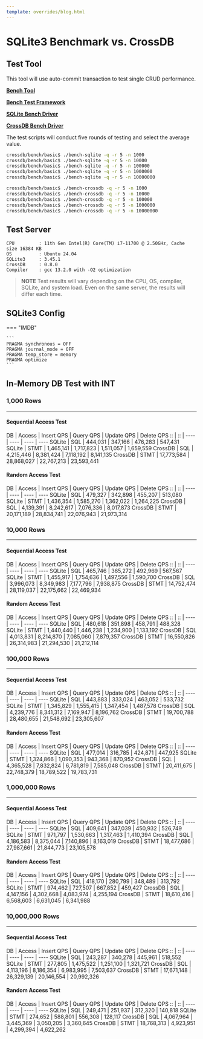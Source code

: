 ```yaml
---
template: overrides/blog.html
---
```


# SQLite3 Benchmark vs. CrossDB 

## Test Tool

This tool will use auto-commit transaction to test single CRUD performance.

[**Bench Tool**](../../../get-started/bench/)

[**Bench Test Framework**](https://github.com/crossdb-org/crossdb/blob/main/bench/basic/bench.h)

[**SQLite Bench Driver**](https://github.com/crossdb-org/crossdb/blob/main/bench/basic/bench-sqlite.c)

[**CrossDB Bench Driver**](https://github.com/crossdb-org/crossdb/blob/main/bench/basic/bench-crossdb.c)

The test scripts will conduct five rounds of testing and select the average value.

```bash
crossdb/bench/basic$ ./bench-sqlite -q -r 5 -n 1000
crossdb/bench/basic$ ./bench-sqlite -q -r 5 -n 10000
crossdb/bench/basic$ ./bench-sqlite -q -r 5 -n 100000
crossdb/bench/basic$ ./bench-sqlite -q -r 5 -n 1000000
crossdb/bench/basic$ ./bench-sqlite -q -r 5 -n 10000000
```

```bash
crossdb/bench/basic$ ./bench-crossdb -q -r 5 -n 1000
crossdb/bench/basic$ ./bench-crossdb -q -r 5 -n 10000
crossdb/bench/basic$ ./bench-crossdb -q -r 5 -n 100000
crossdb/bench/basic$ ./bench-crossdb -q -r 5 -n 1000000
crossdb/bench/basic$ ./bench-crossdb -q -r 5 -n 10000000
```

## Test Server
```
CPU			: 11th Gen Intel(R) Core(TM) i7-11700 @ 2.50GHz, Cache size 16384 KB
OS			: Ubuntu 24.04
SQLite3		: 3.45.1
CrossDB		: 0.8.0
Compiler 	: gcc 13.2.0 with -O2 optimization

```

> **NOTE**
> Test results will vary depending on the CPU, OS, compiler, SQLite, and system load. Even on the same server, the results will differ each time.

<!--
cat /proc/cpuinfo
sudo lshw -class disk
-->

## SQLite3 Config

=== "IMDB"

	```
	PRAGMA synchronous = OFF
	PRAGMA journal_mode = OFF
	PRAGMA temp_store = memory
	PRAGMA optimize
	```
<script src="https://cdn.jsdelivr.net/npm/chart.js"></script>


## In-Memory DB Test with INT

### 1,000 Rows
-------------------------------------------------------------------------------

#### Sequential Access Test

  DB      | Access   | Insert QPS | Query QPS  | Update QPS | Delete QPS
 ::       | ::       | ----       | ----       | ----       | ---- 
   SQLite |      SQL |    444,031 |    347,166 |    476,283 |    547,431
   SQLite |     STMT |  1,465,141 |  1,717,823 |  1,511,057 |  1,659,559
  CrossDB |      SQL |  4,215,446 |  8,381,424 |  7,118,192 |  8,141,135
  CrossDB |     STMT | 17,773,584 | 28,868,027 | 22,767,213 | 23,593,441

<div>
  <canvas id="row1k-sqlseq"></canvas>
</div>

<script>
  ctx = document.getElementById('row1k-sqlseq');
  new Chart(ctx, {
    type: 'bar',
    data: {
      labels: ['Insert', 'Query', 'Update', 'Delete'],
      datasets: [
        {label: 'SQLite SQL', data:[444031, 347166, 476283, 547431], borderWidth: 1, borderRadius: 10},
        {label: 'SQLite STMT', data:[1465141, 1717823, 1511057, 1659559], borderWidth: 1, borderRadius: 10},
        {label: 'CrossDB SQL', data:[4215446, 8381424, 7118192, 8141135], borderWidth: 1, borderRadius: 10},
        {label: 'CrossDB STMT', data:[17773584, 28868027, 22767213, 23593441], borderWidth: 1, borderRadius: 10},
	  ]
    },
    options: {
      scales: {
        y: {
          beginAtZero: true
        }
      }
    }
  });
</script>

#### Random Access Test

  DB      | Access   | Insert QPS | Query QPS  | Update QPS | Delete QPS
 ::       | ::       | ----       | ----       | ----       | ---- 
   SQLite |      SQL |    479,327 |    342,898 |    455,207 |    513,080
   SQLite |     STMT |  1,436,354 |  1,585,270 |  1,362,022 |  1,264,225
  CrossDB |      SQL |  4,139,391 |  8,242,617 |  7,076,336 |  8,017,873
  CrossDB |     STMT | 20,171,189 | 28,834,741 | 22,076,943 | 21,973,314

<div>
  <canvas id="row1k-sqlrand"></canvas>
</div>

<script>
  ctx = document.getElementById('row1k-sqlrand');
  new Chart(ctx, {
    type: 'bar',
    data: {
      labels: ['Insert', 'Query', 'Update', 'Delete'],
      datasets: [
        {label: 'SQLite SQL', data:[479327, 342898, 455207, 513080], borderWidth: 1, borderRadius: 10},
        {label: 'SQLite STMT', data:[1436354, 1585270, 1362022, 1264225], borderWidth: 1, borderRadius: 10},
        {label: 'CrossDB SQL', data:[4139391, 8242617, 7076336, 8017873], borderWidth: 1, borderRadius: 10},
        {label: 'CrossDB STMT', data:[20171189, 28834741, 22076943, 21973314], borderWidth: 1, borderRadius: 10},
	  ]
    },
    options: {
      scales: {
        y: {
          beginAtZero: true
        }
      }
    }
  });
</script>


### 10,000 Rows
-------------------------------------------------------------------------------

#### Sequential Access Test

  DB      | Access   | Insert QPS | Query QPS  | Update QPS | Delete QPS
 ::       | ::       | ----       | ----       | ----       | ---- 
   SQLite |      SQL |    465,746 |    365,272 |    492,969 |    567,567
   SQLite |     STMT |  1,455,917 |  1,754,636 |  1,497,556 |  1,590,700
  CrossDB |      SQL |  3,996,073 |  8,349,983 |  7,177,796 |  7,938,875
  CrossDB |     STMT | 14,752,474 | 28,119,037 | 22,175,662 | 22,469,934

<div>
  <canvas id="row10k-sqlseq"></canvas>
</div>

<script>
  ctx = document.getElementById('row10k-sqlseq');
  new Chart(ctx, {
    type: 'bar',
    data: {
      labels: ['Insert', 'Query', 'Update', 'Delete'],
      datasets: [
        {label: 'SQLite SQL', data:[465746, 365272, 492969, 567567], borderWidth: 1, borderRadius: 10},
        {label: 'SQLite STMT', data:[1455917, 1754636, 1497556, 1590700], borderWidth: 1, borderRadius: 10},
        {label: 'CrossDB SQL', data:[3996073, 8349983, 7177796, 7938875], borderWidth: 1, borderRadius: 10},
        {label: 'CrossDB STMT', data:[14752474, 28119037, 22175662, 22469934], borderWidth: 1, borderRadius: 10},
	  ]
    },
    options: {
      scales: {
        y: {
          beginAtZero: true
        }
      }
    }
  });
</script>

#### Random Access Test

  DB      | Access   | Insert QPS | Query QPS  | Update QPS | Delete QPS
 ::       | ::       | ----       | ----       | ----       | ---- 
   SQLite |      SQL |    480,618 |    351,898 |    458,791 |    488,328
   SQLite |     STMT |  1,440,440 |  1,446,238 |  1,234,900 |  1,133,192
  CrossDB |      SQL |  4,013,831 |  8,214,870 |  7,085,060 |  7,879,357
  CrossDB |     STMT | 16,550,826 | 26,314,983 | 21,294,530 | 21,212,114

<div>
  <canvas id="row10k-sqlrand"></canvas>
</div>

<script>
  ctx = document.getElementById('row10k-sqlrand');
  new Chart(ctx, {
    type: 'bar',
    data: {
      labels: ['Insert', 'Query', 'Update', 'Delete'],
      datasets: [
        {label: 'SQLite SQL', data:[480618, 351898, 458791, 488328], borderWidth: 1, borderRadius: 10},
        {label: 'SQLite STMT', data:[1440440, 1446238, 1234900, 1133192], borderWidth: 1, borderRadius: 10},
        {label: 'CrossDB SQL', data:[4013831, 8214870, 7085060, 7879357], borderWidth: 1, borderRadius: 10},
        {label: 'CrossDB STMT', data:[16550826, 26314983, 21294530, 21212114], borderWidth: 1, borderRadius: 10},
	  ]
    },
    options: {
      scales: {
        y: {
          beginAtZero: true
        }
      }
    }
  });
</script>


### 100,000 Rows
-------------------------------------------------------------------------------

#### Sequential Access Test

  DB      | Access   | Insert QPS | Query QPS  | Update QPS | Delete QPS
 ::       | ::       | ----       | ----       | ----       | ---- 
   SQLite |      SQL |    443,883 |    333,024 |    463,052 |    533,732
   SQLite |     STMT |  1,345,829 |  1,555,415 |  1,347,454 |  1,487,578
  CrossDB |      SQL |  4,239,776 |  8,341,312 |  7,169,947 |  8,196,762
  CrossDB |     STMT | 19,700,788 | 28,480,655 | 21,548,692 | 23,305,607

<div>
  <canvas id="row100k-sqlseq"></canvas>
</div>

<script>
  ctx = document.getElementById('row100k-sqlseq');
  new Chart(ctx, {
    type: 'bar',
    data: {
      labels: ['Insert', 'Query', 'Update', 'Delete'],
      datasets: [
        {label: 'SQLite SQL', data:[443883, 333024, 463052, 533732], borderWidth: 1, borderRadius: 10},
        {label: 'SQLite STMT', data:[1345829, 1555415, 1347454, 1487578], borderWidth: 1, borderRadius: 10},
        {label: 'CrossDB SQL', data:[4239776, 8341312, 7169947, 8196762], borderWidth: 1, borderRadius: 10},
        {label: 'CrossDB STMT', data:[19700788, 28480655, 21548692, 23305607], borderWidth: 1, borderRadius: 10},
	  ]
    },
    options: {
      scales: {
        y: {
          beginAtZero: true
        }
      }
    }
  });
</script>

#### Random Access Test

  DB      | Access   | Insert QPS | Query QPS  | Update QPS | Delete QPS
 ::       | ::       | ----       | ----       | ----       | ---- 
   SQLite |      SQL |    477,014 |    316,785 |    424,871 |    447,925
   SQLite |     STMT |  1,324,866 |  1,090,353 |    943,368 |    870,952
  CrossDB |      SQL |  4,365,528 |  7,832,824 |  6,781,819 |  7,585,048
  CrossDB |     STMT | 20,411,675 | 22,748,379 | 18,789,522 | 19,783,731

<div>
  <canvas id="row100k-sqlrand"></canvas>
</div>

<script>
  ctx = document.getElementById('row100k-sqlrand');
  new Chart(ctx, {
    type: 'bar',
    data: {
      labels: ['Insert', 'Query', 'Update', 'Delete'],
      datasets: [
        {label: 'SQLite SQL', data:[477014, 316785, 424871, 447925], borderWidth: 1, borderRadius: 10},
        {label: 'SQLite STMT', data:[1324866, 1090353, 943368, 870952], borderWidth: 1, borderRadius: 10},
        {label: 'CrossDB SQL', data:[4365528, 7832824, 6781819, 7585048], borderWidth: 1, borderRadius: 10},
        {label: 'CrossDB STMT', data:[20411675, 22748379, 18789522, 19783731], borderWidth: 1, borderRadius: 10},
	  ]
    },
    options: {
      scales: {
        y: {
          beginAtZero: true
        }
      }
    }
  });
</script>


### 1,000,000 Rows 
-------------------------------------------------------------------------------

#### Sequential Access Test

  DB      | Access   | Insert QPS | Query QPS  | Update QPS | Delete QPS
 ::       | ::       | ----       | ----       | ----       | ---- 
   SQLite |      SQL |    409,641 |    347,039 |    450,932 |    526,749
   SQLite |     STMT |    971,797 |  1,530,663 |  1,317,463 |  1,410,394
  CrossDB |      SQL |  4,186,583 |  8,375,044 |  7,140,896 |  8,163,019
  CrossDB |     STMT | 18,477,686 | 27,987,661 | 21,844,773 | 23,105,578

<div>
  <canvas id="row1m-sqlseq"></canvas>
</div>

<script>
  ctx = document.getElementById('row1m-sqlseq');
  new Chart(ctx, {
    type: 'bar',
    data: {
      labels: ['Insert', 'Query', 'Update', 'Delete'],
      datasets: [
        {label: 'SQLite SQL', data:[409641, 347039, 450932, 526749], borderWidth: 1, borderRadius: 10},
        {label: 'SQLite STMT', data:[971797, 1530663, 1317463, 1410394], borderWidth: 1, borderRadius: 10},
        {label: 'CrossDB SQL', data:[4186583, 8375044, 7140896, 8163019], borderWidth: 1, borderRadius: 10},
        {label: 'CrossDB STMT', data:[18477686, 27987661, 21844773, 23105578], borderWidth: 1, borderRadius: 10},
	  ]
    },
    options: {
      scales: {
        y: {
          beginAtZero: true
        }
      }
    }
  });
</script>

#### Random Access Test

  DB      | Access   | Insert QPS | Query QPS  | Update QPS | Delete QPS
 ::       | ::       | ----       | ----       | ----       | ---- 
   SQLite |      SQL |    418,170 |    280,799 |    348,489 |    313,792
   SQLite |     STMT |    974,462 |    727,507 |    667,852 |    459,427
  CrossDB |      SQL |  4,147,156 |  4,302,668 |  4,083,974 |  4,255,194
  CrossDB |     STMT | 18,610,416 |  6,568,603 |  6,631,045 |  6,341,988

<div>
  <canvas id="row1m-sqlrand"></canvas>
</div>

<script>
  ctx = document.getElementById('row1m-sqlrand');
  new Chart(ctx, {
    type: 'bar',
    data: {
      labels: ['Insert', 'Query', 'Update', 'Delete'],
      datasets: [
        {label: 'SQLite SQL', data:[418170, 280799, 348489, 313792], borderWidth: 1, borderRadius: 10},
        {label: 'SQLite STMT', data:[974462, 727507, 667852, 459427], borderWidth: 1, borderRadius: 10},
        {label: 'CrossDB SQL', data:[4147156, 4302668, 4083974, 4255194], borderWidth: 1, borderRadius: 10},
        {label: 'CrossDB STMT', data:[18610416, 6568603, 6631045, 6341988], borderWidth: 1, borderRadius: 10},
	  ]
    },
    options: {
      scales: {
        y: {
          beginAtZero: true
        }
      }
    }
  });
</script>


### 10,000,000 Rows 
-------------------------------------------------------------------------------

#### Sequential Access Test

  DB      | Access   | Insert QPS | Query QPS  | Update QPS | Delete QPS
 ::       | ::       | ----       | ----       | ----       | ---- 
   SQLite |      SQL |    243,287 |    340,278 |    445,961 |    518,552
   SQLite |     STMT |    277,805 |  1,475,522 |  1,251,100 |  1,321,721
  CrossDB |      SQL |  4,113,196 |  8,186,354 |  6,983,995 |  7,503,637
  CrossDB |     STMT | 17,671,148 | 26,329,139 | 20,146,554 | 20,992,326

<div>
  <canvas id="row10m-sqlseq"></canvas>
</div>

<script>
  ctx = document.getElementById('row10m-sqlseq');
  new Chart(ctx, {
    type: 'bar',
    data: {
      labels: ['Insert', 'Query', 'Update', 'Delete'],
      datasets: [
        {label: 'SQLite SQL', data:[243287, 340278, 445961, 518552], borderWidth: 1, borderRadius: 10},
        {label: 'SQLite STMT', data:[277805, 1475522, 1251100, 1321721], borderWidth: 1, borderRadius: 10},
        {label: 'CrossDB SQL', data:[4113196, 8186354, 6983995, 7503637], borderWidth: 1, borderRadius: 10},
        {label: 'CrossDB STMT', data:[17671148, 26329139, 20146554, 20992326], borderWidth: 1, borderRadius: 10},
	  ]
    },
    options: {
      scales: {
        y: {
          beginAtZero: true
        }
      }
    }
  });
</script>

#### Random Access Test

  DB      | Access   | Insert QPS | Query QPS  | Update QPS | Delete QPS
 ::       | ::       | ----       | ----       | ----       | ---- 
   SQLite |      SQL |    249,471 |    251,937 |    312,320 |    140,818
   SQLite |     STMT |    274,652 |    588,801 |    556,308 |    128,117
  CrossDB |      SQL |  4,067,964 |  3,445,369 |  3,050,205 |  3,360,645
  CrossDB |     STMT | 18,768,313 |  4,923,951 |  4,299,394 |  4,622,262

<div>
  <canvas id="row10m-sqlrand"></canvas>
</div>

<script>
  ctx = document.getElementById('row10m-sqlrand');
  new Chart(ctx, {
    type: 'bar',
    data: {
      labels: ['Insert', 'Query', 'Update', 'Delete'],
      datasets: [
        {label: 'SQLite SQL', data:[249471, 251937, 312320, 140818], borderWidth: 1, borderRadius: 10},
        {label: 'SQLite STMT', data:[274652, 588801, 556308, 128117], borderWidth: 1, borderRadius: 10},
        {label: 'CrossDB SQL', data:[4067964, 3445369, 3050205, 3360645], borderWidth: 1, borderRadius: 10},
        {label: 'CrossDB STMT', data:[18768313, 4923951, 4299394, 4622262], borderWidth: 1, borderRadius: 10},
	  ]
    },
    options: {
      scales: {
        y: {
          beginAtZero: true
        }
      }
    }
  });
</script>
